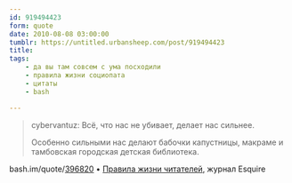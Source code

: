 ```yaml
---
id: 919494423
form: quote
date: 2010-08-08 03:00:00
tumblr: https://untitled.urbansheep.com/post/919494423
title: 
tags:
    - да вы там совсем с ума посходили
    - правила жизни социопата
    - цитаты
    - bash

---
```


<blockquote>
<p>cybervantuz: Всё, что нас не убивает, делает нас сильнее.</p>

<p>Особенно сильными нас делают бабочки капустницы, макраме и тамбовская городская детская библиотека.</p>
</blockquote>

bash.im/quote/<a href="http://bash.im/quote/396820">396820</a> • <a href="http://esquire.ru/user-wil/?orderby_type=most_rated&amp;redir=no">Правила жизни читателей</a>, журнал Esquire
